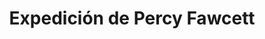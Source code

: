 ﻿---
title: "Expedición de Percy Fawcett"
permalink: periodes_661.html
layout: periode
dataInici: 1921
dataFi: 1925
sidebar: periodes
pares:
  - 652:
    title: "Años 20"
    dataInici: "(1918-11-11)"
    dataFi: "(1929-10-29)"

fills:
jocsPrincipals:
  - title: "The Lost Expedition"
    bggId: 216459

jocsEscenaris:
jocsEpoca:
jocsEpocaEscenaris:
---
